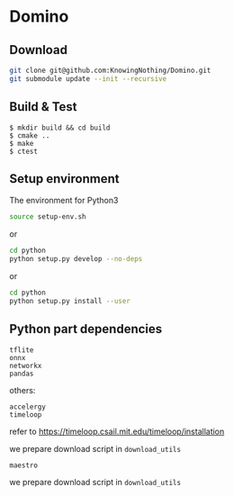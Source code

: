 # Domino

## Download
```sh
git clone git@github.com:KnowingNothing/Domino.git
git submodule update --init --recursive
```

## Build & Test

```shell
$ mkdir build && cd build
$ cmake ..
$ make
$ ctest
```

## Setup environment
The environment for Python3
```sh
source setup-env.sh
```
or
```sh
cd python
python setup.py develop --no-deps
```
or
```sh
cd python
python setup.py install --user
```

## Python part dependencies

```
tflite
onnx
networkx
pandas
```

others:

```
accelergy
timeloop
```
refer to https://timeloop.csail.mit.edu/timeloop/installation

we prepare download script in `download_utils`

```
maestro
```

we prepare download script in `download_utils`
